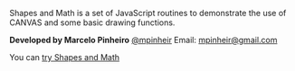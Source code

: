 Shapes and Math is a set of JavaScript routines to demonstrate the use of CANVAS and some basic drawing functions.

**Developed by Marcelo Pinheiro**
[@mpinheir](http://twitter.com/mpinheir "Twitter")
Email: [mpinheir@gmail.com](mailto:mpinheir@gmail.com "Email")

You can [try Shapes and Math](https://mpinheir.github.io/shapes-and-math/ "Shapes and Math page")
